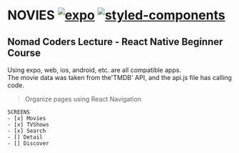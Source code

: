 # **NOVIES**  [![expo](https://img.shields.io/badge/expo-37.0.12-green.svg)](https://shields.io/) [![styled-components](https://img.shields.io/badge/styled_components-5.1.1-blue.svg)](https://shields.io/)

Nomad Coders Lecture - React Native **Beginner** Course
-------------------------------------------------

Using expo, web, ios, android, etc. are all compatible apps.  
The movie data was taken from the'TMDB' API, and the api.js file has calling code.

> Organize pages using React Navigation

    SCREENS
    - [x] Movies
    - [x] TVShows
    - [x] Search
    - [] Detail
    - [] Discover